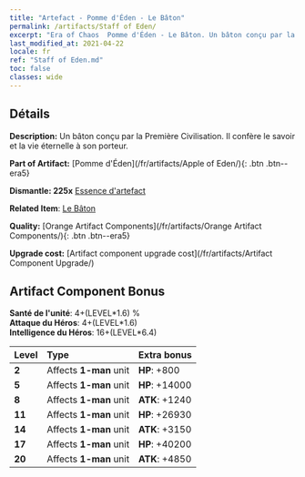 ```yaml
---
title: "Artefact - Pomme d'Éden - Le Bâton"
permalink: /artifacts/Staff of Eden/
excerpt: "Era of Chaos  Pomme d'Éden - Le Bâton. Un bâton conçu par la Première Civilisation. Il confère le savoir et la vie éternelle à son porteur."
last_modified_at: 2021-04-22
locale: fr
ref: "Staff of Eden.md"
toc: false
classes: wide
---
```




## Détails

 **Description:** Un bâton conçu par la Première Civilisation. Il confère le savoir et la vie éternelle à son porteur.

 **Part of Artifact:** [Pomme d'Éden](/fr/artifacts/Apple of Eden/){: .btn .btn--era5}

 **Dismantle: 225x** [Essence d'artefact](/ItemsFR/con_905/)

 **Related Item**: [Le Bâton](/ItemsFR/art_186/)

 **Quality:** [Orange Artifact Components](/fr/artifacts/Orange Artifact Components/){: .btn .btn--era5}

 **Upgrade cost:** [Artifact component upgrade cost](/fr/artifacts/Artifact Component Upgrade/)

## Artifact Component Bonus

  **Santé de l'unité**: 4+(LEVEL\*1.6) %<br/>**Attaque du Héros**: 4+(LEVEL\*1.6)<br/>**Intelligence du Héros**: 16+(LEVEL\*6.4)

  |  Level  | Type |    Extra bonus  | 
  |:--------|:-----|:----------------| 
  | **2** | Affects **1-man** unit | **HP**: +800 | 
  | **5** | Affects **1-man** unit | **HP**: +14000 | 
  | **8** | Affects **1-man** unit | **ATK**: +1240 | 
  | **11** | Affects **1-man** unit | **HP**: +26930 | 
  | **14** | Affects **1-man** unit | **ATK**: +3150 | 
  | **17** | Affects **1-man** unit | **HP**: +40200 | 
  | **20** | Affects **1-man** unit | **ATK**: +4850 | 
